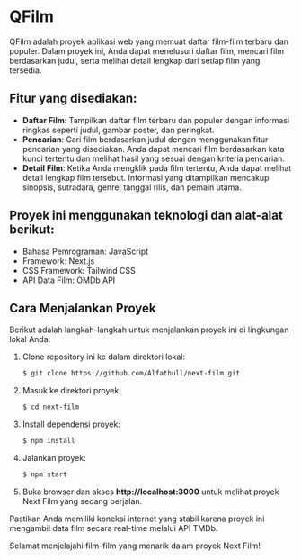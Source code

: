 # QFilm
QFilm adalah proyek aplikasi web yang memuat daftar film-film terbaru dan populer. Dalam proyek ini, Anda dapat menelusuri daftar film, mencari film berdasarkan judul, serta melihat detail lengkap dari setiap film yang tersedia.

## Fitur yang disediakan:

* **Daftar Film**: Tampilkan daftar film terbaru dan populer dengan informasi ringkas seperti judul, gambar poster, dan peringkat.
* **Pencarian**: Cari film berdasarkan judul dengan menggunakan fitur pencarian yang disediakan. Anda dapat mencari film berdasarkan kata kunci tertentu dan melihat hasil yang sesuai dengan kriteria pencarian.
* **Detail Film**: Ketika Anda mengklik pada film tertentu, Anda dapat melihat detail lengkap film tersebut. Informasi yang ditampilkan mencakup sinopsis, sutradara, genre, tanggal rilis, dan pemain utama.

## Proyek ini menggunakan teknologi dan alat-alat berikut:

* Bahasa Pemrograman: JavaScript
* Framework: Next.js
* CSS Framework: Tailwind CSS
* API Data Film: OMDb API

## Cara Menjalankan Proyek
Berikut adalah langkah-langkah untuk menjalankan proyek ini di lingkungan lokal Anda:

1. Clone repository ini ke dalam direktori lokal:

   ```bash
   $ git clone https://github.com/Alfathull/next-film.git
   ```

2. Masuk ke direktori proyek:

   ```bash
   $ cd next-film
   ```

3. Install dependensi proyek:

   ```bash
   $ npm install
   ```

4. Jalankan proyek:

   ```bash
   $ npm start
   ```

5. Buka browser dan akses **http://localhost:3000** untuk melihat proyek Next Film yang sedang berjalan.


Pastikan Anda memiliki koneksi internet yang stabil karena proyek ini mengambil data film secara real-time melalui API TMDb.

Selamat menjelajahi film-film yang menarik dalam proyek Next Film!
